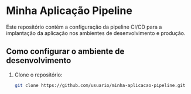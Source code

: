 # Minha Aplicação Pipeline

Este repositório contém a configuração da pipeline CI/CD para a implantação da aplicação nos ambientes de desenvolvimento e produção.

## Como configurar o ambiente de desenvolvimento

1. Clone o repositório:
   ```bash
   git clone https://github.com/usuario/minha-aplicacao-pipeline.git
